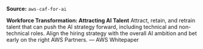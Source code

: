 **Source:** `aws-caf-for-ai`

**Workforce Transformation: Attracting AI Talent**
Attract, retain, and retrain talent that can push the AI strategy forward, including technical and non-technical roles. Align the hiring strategy with the overall AI ambition and bet early on the right AWS Partners. — AWS Whitepaper
